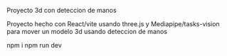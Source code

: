 Proyecto 3d con deteccion de manos

Proyecto hecho con React/vite usando three.js y Mediapipe/tasks-vision para mover un modelo 3d usando deteccion de manos

npm i 
npm run dev